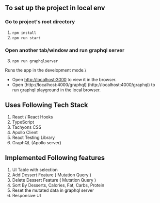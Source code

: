 ## To set up the project in local env
### Go to project's root directory
1. `npm install`
2. `npm run start`
### Open another tab/window and run graphql server
3. `npm run graphqlserver`

Runs the app in the development mode.\
- Open [http://localhost:3000](http://localhost:3000) to view it in the browser.
- Open [http://localhost:4000/graphql] (http://localhost:4000/graphql) to run graphql playground in the local browser.


## Uses Following Tech Stack
1. React / React Hooks
2. TypeScript
3. Tachyons CSS
4. Apollo Client
5. React Testing Library
6. GraphQL (Apollo server)
## Implemented Following features
1. UI Table with selection 
2. Add Dessert Feature  ( Mutation Query )
3. Delete Dessert Feature ( Mutation Query )
4. Sort By Desserts, Calories, Fat, Carbs, Protein
5. Reset the mutated data in graphql server
6. Responsive UI
